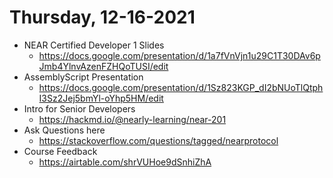 # Thursday, 12-16-2021
* NEAR Certified Developer 1 Slides
    * https://docs.google.com/presentation/d/1a7fVnVjn1u29C1T30DAv6pJmb4YlnvAzenFZHQoTUSI/edit
* AssemblyScript Presentation
    * https://docs.google.com/presentation/d/1Sz823KGP_dI2bNUoTlQtphI3Sz2Jej5bmYl-oYhp5HM/edit
* Intro for Senior Developers
    * https://hackmd.io/@nearly-learning/near-201
* Ask Questions here
    * https://stackoverflow.com/questions/tagged/nearprotocol
* Course Feedback
    * https://airtable.com/shrVUHoe9dSnhiZhA